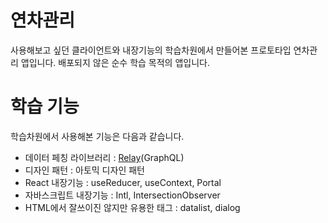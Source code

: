 # 연차관리
사용해보고 싶던 클라이언트와 내장기능의 학습차원에서 만들어본 프로토타입 연차관리 앱입니다.
배포되지 않은 순수 학습 목적의 앱입니다.

# 학습 기능
학습차원에서 사용해본 기능은 다음과 같습니다.
- 데이터 페칭 라이브러리 : [Relay](https://relay.dev/)(GraphQL)
- 디자인 패턴 : 아토믹 디자인 패턴
- React 내장기능 : useReducer, useContext, Portal
- 자바스크립트 내장기능 : Intl, IntersectionObserver
- HTML에서 잘쓰이진 않지만 유용한 태그 : datalist, dialog
